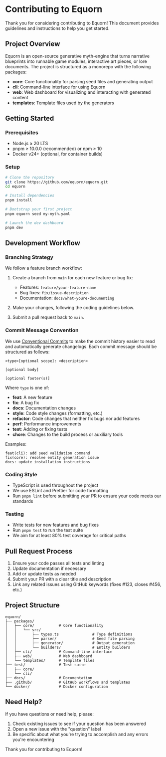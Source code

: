 # Contributing to Equorn

Thank you for considering contributing to Equorn! This document provides guidelines and instructions to help you get started.

## Project Overview

Equorn is an open-source generative myth-engine that turns narrative blueprints into runnable game modules, interactive art pieces, or lore documents. The project is structured as a monorepo with the following packages:

- **core**: Core functionality for parsing seed files and generating output
- **cli**: Command-line interface for using Equorn
- **web**: Web dashboard for visualizing and interacting with generated content
- **templates**: Template files used by the generators

## Getting Started

### Prerequisites

- Node.js ≥ 20 LTS
- pnpm ≥ 10.0.0 (recommended) or npm ≥ 10
- Docker v24+ (optional, for container builds)

### Setup

```bash
# Clone the repository
git clone https://github.com/equorn/equorn.git
cd equorn

# Install dependencies
pnpm install

# Bootstrap your first project
pnpm equorn seed my-myth.yaml

# Launch the dev dashboard
pnpm dev
```

## Development Workflow

### Branching Strategy

We follow a feature branch workflow:

1. Create a branch from `main` for each new feature or bug fix:
   - Features: `feature/your-feature-name`
   - Bug fixes: `fix/issue-description`
   - Documentation: `docs/what-youre-documenting`

2. Make your changes, following the coding guidelines below.

3. Submit a pull request back to `main`.

### Commit Message Convention

We use [Conventional Commits](https://www.conventionalcommits.org/) to make the commit history easier to read and automatically generate changelogs. Each commit message should be structured as follows:

```
<type>[optional scope]: <description>

[optional body]

[optional footer(s)]
```

Where `type` is one of:
- **feat**: A new feature
- **fix**: A bug fix
- **docs**: Documentation changes
- **style**: Code style changes (formatting, etc.)
- **refactor**: Code changes that neither fix bugs nor add features
- **perf**: Performance improvements
- **test**: Adding or fixing tests
- **chore**: Changes to the build process or auxiliary tools

Examples:
```
feat(cli): add seed validation command
fix(core): resolve entity generation issue
docs: update installation instructions
```

### Coding Style

- TypeScript is used throughout the project
- We use ESLint and Prettier for code formatting
- Run `pnpm lint` before submitting your PR to ensure your code meets our standards

### Testing

- Write tests for new features and bug fixes
- Run `pnpm test` to run the test suite
- We aim for at least 80% test coverage for critical paths

## Pull Request Process

1. Ensure your code passes all tests and linting
2. Update documentation if necessary
3. Add or update tests as needed
4. Submit your PR with a clear title and description
5. Link any related issues using GitHub keywords (fixes #123, closes #456, etc.)

## Project Structure

```
equorn/
├── packages/
│   ├── core/           # Core functionality
│   │   └── src/
│   │       ├── types.ts               # Type definitions
│   │       ├── parser/                # Seed file parsing
│   │       ├── generator/             # Output generation
│   │       └── builders/              # Entity builders
│   ├── cli/            # Command-line interface
│   ├── web/            # Web dashboard
│   └── templates/      # Template files
├── test/               # Test suite
│   ├── core/
│   └── cli/
├── docs/               # Documentation
├── .github/            # GitHub workflows and templates
└── docker/             # Docker configuration
```

## Need Help?

If you have questions or need help, please:
1. Check existing issues to see if your question has been answered
2. Open a new issue with the "question" label
3. Be specific about what you're trying to accomplish and any errors you're encountering

Thank you for contributing to Equorn!
